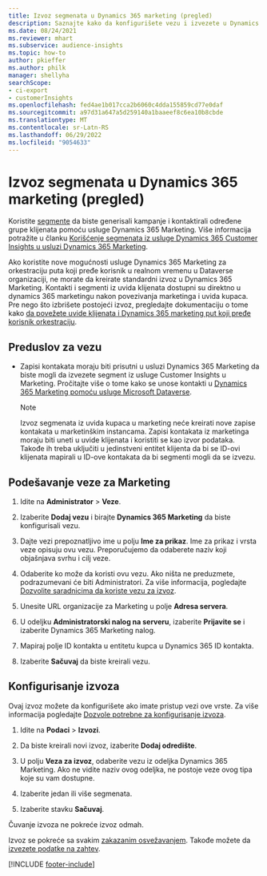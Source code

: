 ```yaml
---
title: Izvoz segmenata u Dynamics 365 marketing (pregled)
description: Saznajte kako da konfigurišete vezu i izvezete u Dynamics 365 Marketing.
ms.date: 08/24/2021
ms.reviewer: mhart
ms.subservice: audience-insights
ms.topic: how-to
author: pkieffer
ms.author: philk
manager: shellyha
searchScope:
- ci-export
- customerInsights
ms.openlocfilehash: fed4ae1b017cca2b6060c4dda155859cd77e0daf
ms.sourcegitcommit: a97d31a647a5d259140a1baaeef8c6ea10b8cbde
ms.translationtype: MT
ms.contentlocale: sr-Latn-RS
ms.lasthandoff: 06/29/2022
ms.locfileid: "9054633"
---
```

# <a name="export-segments-to-dynamics-365-marketing-preview"></a>Izvoz segmenata u Dynamics 365 marketing (pregled)

Koristite [segmente](segments.md) da biste generisali kampanje i kontaktirali određene grupe klijenata pomoću usluge Dynamics 365 Marketing. Više informacija potražite u članku [Korišćenje segmenata iz usluge Dynamics 365 Customer Insights u usluzi Dynamics 365 Marketing](/dynamics365/marketing/customer-insights-segments).

Ako koristite nove mogućnosti usluge Dynamics 365 Marketing za orkestraciju puta koji pređe korisnik u realnom vremenu u Dataverse organizaciji, ne morate da kreirate standardni izvoz u Dynamics 365 Marketing. Kontakti i segmenti iz uvida klijenata dostupni su direktno u dynamics 365 marketingu nakon povezivanja marketinga i uvida kupaca. Pre nego što izbrišete postojeći izvoz, pregledajte dokumentaciju o tome kako [da povežete uvide klijenata i Dynamics 365 marketing put koji pređe korisnik orkestraciju](/dynamics365/marketing/real-time-marketing-ci-profile).

## <a name="prerequisite-for-a-connection"></a>Preduslov za vezu

- Zapisi kontakata moraju biti prisutni u usluzi Dynamics 365 Marketing da biste mogli da izvezete segment iz usluge Customer Insights u Marketing. Pročitajte više o tome kako se unose kontakti u [Dynamics 365 Marketing pomoću usluge Microsoft Dataverse](connect-dataverse-managed-lake.md).

  > [!NOTE]
  > Izvoz segmenata iz uvida kupaca u marketing neće kreirati nove zapise kontakata u marketinškim instancama. Zapisi kontakata iz marketinga moraju biti uneti u uvide klijenata i koristiti se kao izvor podataka. Takođe ih treba uključiti u jedinstveni entitet klijenta da bi se ID-ovi klijenata mapirali u ID-ove kontakata da bi segmenti mogli da se izvezu.

## <a name="set-up-connection-to-marketing"></a>Podešavanje veze za Marketing

1. Idite na **Administrator** > **Veze**.

1. Izaberite **Dodaj vezu** i birajte **Dynamics 365 Marketing** da biste konfigurisali vezu.

1. Dajte vezi prepoznatljivo ime u polju **Ime za prikaz**. Ime za prikaz i vrsta veze opisuju ovu vezu. Preporučujemo da odaberete naziv koji objašnjava svrhu i cilj veze.

1. Odaberite ko može da koristi ovu vezu. Ako ništa ne preduzmete, podrazumevani će biti Administratori. Za više informacija, pogledajte [Dozvolite saradnicima da koriste vezu za izvoz](connections.md#allow-contributors-to-use-a-connection-for-exports).

1. Unesite URL organizacije za Marketing u polje **Adresa servera**.

1. U odeljku **Administratorski nalog na serveru**, izaberite **Prijavite se** i izaberite Dynamics 365 Marketing nalog.

1. Mapiraj polje ID kontakta u entitetu kupca u Dynamics 365 ID kontakta.

1. Izaberite **Sačuvaj** da biste kreirali vezu. 

## <a name="configure-an-export"></a>Konfigurisanje izvoza

Ovaj izvoz možete da konfigurišete ako imate pristup vezi ove vrste. Za više informacija pogledajte [Dozvole potrebne za konfigurisanje izvoza](export-destinations.md#set-up-a-new-export).

1. Idite na **Podaci** > **Izvozi**.

1. Da biste kreirali novi izvoz, izaberite **Dodaj odredište**.

1. U polju **Veza za izvoz**, odaberite vezu iz odeljka Dynamics 365 Marketing. Ako ne vidite naziv ovog odeljka, ne postoje veze ovog tipa koje su vam dostupne.

1. Izaberite jedan ili više segmenata.

1. Izaberite stavku **Sačuvaj**.

Čuvanje izvoza ne pokreće izvoz odmah.

Izvoz se pokreće sa svakim [zakazanim osvežavanjem](system.md#schedule-tab). Takođe možete da [izvezete podatke na zahtev](export-destinations.md#run-exports-on-demand). 

[!INCLUDE [footer-include](includes/footer-banner.md)]
